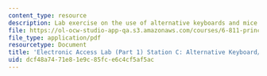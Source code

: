 ```yaml
---
content_type: resource
description: Lab exercise on the use of alternative keyboards and mice.
file: https://ol-ocw-studio-app-qa.s3.amazonaws.com/courses/6-811-principles-and-practice-of-assistive-technology-fall-2014/dcf48a7471e81e9c85fce6c4cf5af5ac_MIT6_811F14_KeyboardMice.pdf
file_type: application/pdf
resourcetype: Document
title: 'Electronic Access Lab (Part 1) Station C: Alternative Keyboard/Mice'
uid: dcf48a74-71e8-1e9c-85fc-e6c4cf5af5ac
---
```

